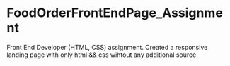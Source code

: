 # FoodOrderFrontEndPage_Assignment
 Front End Developer (HTML, CSS) assignment.
 Created a responsive landing page with only html && css wihtout any additional source
